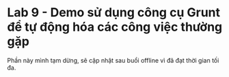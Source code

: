 # Lab 9 - Demo sử dụng công cụ Grunt để tự động hóa các công việc thường gặp

Phần này mình tạm dừng, sẽ cập nhật sau buổi offline vì đã đạt thời gian tối đa.
